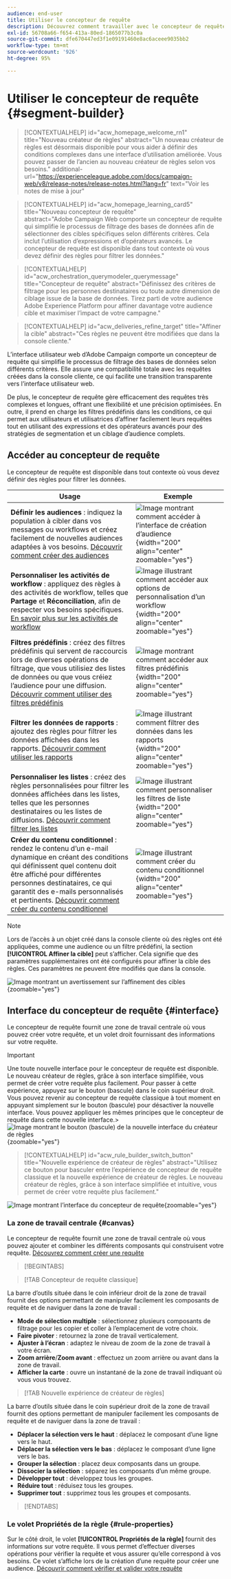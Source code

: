 ```yaml
---
audience: end-user
title: Utiliser le concepteur de requête
description: Découvrez comment travailler avec le concepteur de requête d’Adobe Campaign Web.
exl-id: 56708a66-f654-413a-80ed-1865077b3c0a
source-git-commit: dfe670447ed3f1e09191460e8ac6aceee9035bb2
workflow-type: tm+mt
source-wordcount: '926'
ht-degree: 95%

---
```


# Utiliser le concepteur de requête {#segment-builder}

>[!CONTEXTUALHELP]
>id="acw_homepage_welcome_rn1"
>title="Nouveau créateur de règles"
>abstract="Un nouveau créateur de règles est désormais disponible pour vous aider à définir des conditions complexes dans une interface d’utilisation améliorée. Vous pouvez passer de l’ancien au nouveau créateur de règles selon vos besoins."
>additional-url="https://experienceleague.adobe.com/docs/campaign-web/v8/release-notes/release-notes.html?lang=fr" text="Voir les notes de mise à jour"

>[!CONTEXTUALHELP]
>id="acw_homepage_learning_card5"
>title="Nouveau concepteur de requête"
>abstract="Adobe Campaign Web comporte un concepteur de requête qui simplifie le processus de filtrage des bases de données afin de sélectionner des cibles spécifiques selon différents critères. Cela inclut l’utilisation d’expressions et d’opérateurs avancés. Le concepteur de requête est disponible dans tout contexte où vous devez définir des règles pour filtrer les données."

>[!CONTEXTUALHELP]
>id="acw_orchestration_querymodeler_querymessage"
>title="Concepteur de requête"
>abstract="Définissez des critères de filtrage pour les personnes destinataires ou toute autre dimension de ciblage issue de la base de données. Tirez parti de votre audience Adobe Experience Platform pour affiner davantage votre audience cible et maximiser l’impact de votre campagne."

>[!CONTEXTUALHELP]
>id="acw_deliveries_refine_target"
>title="Affiner la cible"
>abstract="Ces règles ne peuvent être modifiées que dans la console cliente."

L’interface utilisateur web d’Adobe Campaign comporte un concepteur de requête qui simplifie le processus de filtrage des bases de données selon différents critères. Elle assure une compatibilité totale avec les requêtes créées dans la console cliente, ce qui facilite une transition transparente vers l’interface utilisateur web.

De plus, le concepteur de requête gère efficacement des requêtes très complexes et longues, offrant une flexibilité et une précision optimisées. En outre, il prend en charge les filtres prédéfinis dans les conditions, ce qui permet aux utilisateurs et utilisatrices d’affiner facilement leurs requêtes tout en utilisant des expressions et des opérateurs avancés pour des stratégies de segmentation et un ciblage d’audience complets.

## Accéder au concepteur de requête

Le concepteur de requête est disponible dans tout contexte où vous devez définir des règles pour filtrer les données.

| Usage | Exemple |
|  ---  |  ---  |
| **Définir les audiences** : indiquez la population à cibler dans vos messages ou workflows et créez facilement de nouvelles audiences adaptées à vos besoins. [Découvrir comment créer des audiences](../audience/one-time-audience.md) | ![Image montrant comment accéder à l’interface de création d’audience](assets/access-audience.png){width="200" align="center" zoomable="yes"} |
| **Personnaliser les activités de workflow** : appliquez des règles à des activités de workflow, telles que **Partage** et **Réconciliation**, afin de respecter vos besoins spécifiques. [En savoir plus sur les activités de workflow](../workflows/activities/about-activities.md) | ![Image illustrant comment accéder aux options de personnalisation d’un workflow](assets/access-workflow.png){width="200" align="center" zoomable="yes"} |
| **Filtres prédéfinis** : créez des filtres prédéfinis qui servent de raccourcis lors de diverses opérations de filtrage, que vous utilisiez des listes de données ou que vous créiez l’audience pour une diffusion. [Découvrir comment utiliser des filtres prédéfinis](../get-started/predefined-filters.md) | ![Image montrant comment accéder aux filtres prédéfinis](assets/access-predefined-filter.png){width="200" align="center" zoomable="yes"} |
| **Filtrer les données de rapports** : ajoutez des règles pour filtrer les données affichées dans les rapports. [Découvrir comment utiliser les rapports](../reporting/gs-reports.md) | ![Image illustrant comment filtrer des données dans les rapports](assets/access-reports.png){width="200" align="center" zoomable="yes"} |
| **Personnaliser les listes** : créez des règles personnalisées pour filtrer les données affichées dans les listes, telles que les personnes destinataires ou les listes de diffusions. [Découvrir comment filtrer les listes](../get-started/list-filters.md#list-built-in-filters) | ![Image illustrant comment personnaliser les filtres de liste](assets/access-lists.png){width="200" align="center" zoomable="yes"} |
| **Créer du contenu conditionnel** : rendez le contenu d’un e-mail dynamique en créant des conditions qui définissent quel contenu doit être affiché pour différentes personnes destinataires, ce qui garantit des e-mails personnalisés et pertinents. [Découvrir comment créer du contenu conditionnel](../personalization/conditions.md) | ![Image illustrant comment créer du contenu conditionnel](assets/conditional-content.png){width="200" align="center" zoomable="yes"} |

>[!NOTE]
>
>Lors de l’accès à un objet créé dans la console cliente où des règles ont été appliquées, comme une audience ou un filtre prédéfini, la section **[!UICONTROL Affiner la cible]** peut s’afficher. Cela signifie que des paramètres supplémentaires ont été configurés pour affiner la cible des règles. Ces paramètres ne peuvent être modifiés que dans la console.
>
>![Image montrant un avertissement sur l’affinement des cibles](assets/target-warning.png){zoomable="yes"}

## Interface du concepteur de requête {#interface}

Le concepteur de requête fournit une zone de travail centrale où vous pouvez créer votre requête, et un volet droit fournissant des informations sur votre requête.

>[!IMPORTANT]
>
>Une toute nouvelle interface pour le concepteur de requête est disponible. Le nouveau créateur de règles, grâce à son interface simplifiée, vous permet de créer votre requête plus facilement. Pour passer à cette expérience, appuyez sur le bouton (bascule) dans le coin supérieur droit. Vous pouvez revenir au concepteur de requête classique à tout moment en appuyant simplement sur le bouton (bascule) pour désactiver la nouvelle interface. Vous pouvez appliquer les mêmes principes que le concepteur de requête dans cette nouvelle interface.
>&#x200B;>![Image montrant le bouton (bascule) de la nouvelle interface du créateur de règles](assets/query-modeler-toggle.png){zoomable="yes"}


>[!CONTEXTUALHELP]
>id="acw_rule_builder_switch_button"
>title="Nouvelle expérience de créateur de règles"
>abstract="Utilisez ce bouton pour basculer entre l’expérience de concepteur de requête classique et la nouvelle expérience de créateur de règles. Le nouveau créateur de règles, grâce à son interface simplifiée et intuitive, vous permet de créer votre requête plus facilement."

![Image montrant l’interface du concepteur de requête](assets/query-interface.png){zoomable="yes"}

### La zone de travail centrale {#canvas}

Le concepteur de requête fournit une zone de travail centrale où vous pouvez ajouter et combiner les différents composants qui construisent votre requête. [Découvrez comment créer une requête](build-query.md)

>[!BEGINTABS]

>[!TAB Concepteur de requête classique]

La barre d’outils située dans le coin inférieur droit de la zone de travail fournit des options permettant de manipuler facilement les composants de requête et de naviguer dans la zone de travail :

* **Mode de sélection multiple** : sélectionnez plusieurs composants de filtrage pour les copier et coller à l’emplacement de votre choix.
* **Faire pivoter** : retournez la zone de travail verticalement.
* **Ajuster à l’écran** : adaptez le niveau de zoom de la zone de travail à votre écran.
* **Zoom arrière**/**Zoom avant** : effectuez un zoom arrière ou avant dans la zone de travail.
* **Afficher la carte** : ouvre un instantané de la zone de travail indiquant où vous vous trouvez.

>[!TAB Nouvelle expérience de créateur de règles]

La barre d’outils située dans le coin supérieur droit de la zone de travail fournit des options permettant de manipuler facilement les composants de requête et de naviguer dans la zone de travail :

* **Déplacer la sélection vers le haut** : déplacez le composant d’une ligne vers le haut.
* **Déplacer la sélection vers le bas** : déplacez le composant d’une ligne vers le bas.
* **Grouper la sélection** : placez deux composants dans un groupe.
* **Dissocier la sélection** : séparez les composants d’un même groupe.
* **Développer tout** : développez tous les groupes.
* **Réduire tout** : réduisez tous les groupes.
* **Supprimer tout** : supprimez tous les groupes et composants.

>[!ENDTABS]

### Le volet Propriétés de la règle {#rule-properties}

Sur le côté droit, le volet **[!UICONTROL Propriétés de la règle]** fournit des informations sur votre requête. Il vous permet d’effectuer diverses opérations pour vérifier la requête et vous assurer qu’elle correspond à vos besoins. Ce volet s’affiche lors de la création d’une requête pour créer une audience. [Découvrir comment vérifier et valider votre requête](build-query.md#check-and-validate-your-query)
